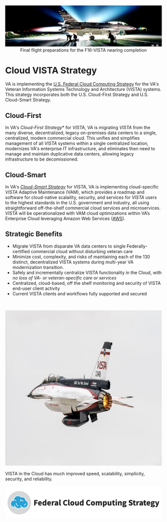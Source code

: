 
<p align="center">
  <img src="/assets/vistaF16/vistaF16-night.png">
  Final flight preparations for the F16-VISTA nearing completion
</p>

# Cloud VISTA Strategy
VA is implementing the [U.S. Federal Cloud Computing Strategy](https://cloud.cio.gov/strategy/) for the VA's Veteran Information Systems Technology and Architecture (VISTA) systems. This strategy incorporates both the U.S. Cloud-First Strategy and U.S. Cloud-Smart Strategy.

## Cloud-First
In VA's *Cloud-First Strategy** for *VISTA*, VA is migrating *VISTA* from the many diverse, decentralized, legacy on-premises data centers to a single, centralized, modern commercial cloud.  This unifies and simplifies management of all *VISTA* systems within a single centralized location, modernizes VA's enterprise IT infrastructure, and eliminates then need to manage and maintain duplicative data centers, allowing legacy infrastructure to be decomissioned.

## Cloud-Smart
In VA's [*Cloud-Smart Strategy*](https://cloud.cio.gov/strategy/#cloud-smart) for *VISTA*, VA is implementing cloud-specific *VISTA* Adaptive Maintenance (VAM), which provides a roadmap and software for cloud-native scalaility, security, and services for *VISTA* users to the highest standards in the U.S. government and industry, all using straightforward off-the-shelf commercial cloud services and microservices. *VISTA* will be operationalized with VAM cloud optimizations within VA’s Enterprise Cloud leveraging Amazon Web Services ([AWS](https://aws.amazon.com)).

## Strategic Benefits
  * Migrate VISTA from disparate VA data centers to single Federally-certified commercial cloud without disturbing veteran care
  * Minimize cost, complexity, and risks of maintaining each of the 130 distinct, decentralized VISTA systems during multi-year VA modernization transition.
  * Safely and incrementally centralize VISTA functionality in the Cloud, with *no loss of VA- or veteran-specific care or services*
  * Centralized, cloud-based, off the shelf monitoring and security of VISTA end-user client activity
  * Current VISTA clients and workflows fully supported and secured

<br>

<p align="center">
    <img src="/assets/vistaF16/vistaF16-white.png" width="800" height="500">
  
  VISTA in the Cloud has much improved speed, scalability, simplicity, security, and reliability. 
 <br><br>
 <img src="/assets/fed-cloud-computing-strategy.png" >
</p>

